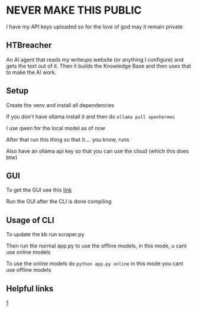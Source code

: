 # NEVER MAKE THIS PUBLIC

I have my API keys uploaded so for the love of god may it remain private

## HTBreacher

An AI agent that reads my writeups website (or anything I configure) and gets the text out of it. Then it builds the Knowledge Base and then uses that to make the AI work.

## Setup

Create the venv and install all dependencies

If you don't have ollama install it and then do `ollama pull openhermes`

I use qwen for the local model as of now

After that run this thing so that it.... you know, runs

Also have an ollama api key so that you can use the cloud (which this does btw)

## GUI

To get the GUI see this [link](https://github.com/agno-agi/agent-ui)

Run the GUI after the CLI is done compiling

## Usage of CLI

To update the kb run scraper.py

Then run the normal app.py to use the offline models, in this mode, u cant use online models

To use the online models do `python app.py online` in this mode you cant use offline models

## Helpful links

[1](https://docs.ollama.com/cloud)
